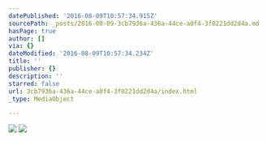 ```yaml
---
datePublished: '2016-08-09T10:57:34.915Z'
sourcePath: _posts/2016-08-09-3cb7936a-436a-44ce-a0f4-3f0221dd2d4a.md
hasPage: true
author: []
via: {}
dateModified: '2016-08-09T10:57:34.234Z'
title: ''
publisher: {}
description: ''
starred: false
url: 3cb7936a-436a-44ce-a0f4-3f0221dd2d4a/index.html
_type: MediaObject

---
```

![](https://the-grid-user-content.s3-us-west-2.amazonaws.com/e441ec99-4f0e-4d76-940e-1e88d1c8302d.jpg)
![](https://the-grid-user-content.s3-us-west-2.amazonaws.com/dfab61ad-3eb2-4f37-8626-cf841b9c93a6.jpg)